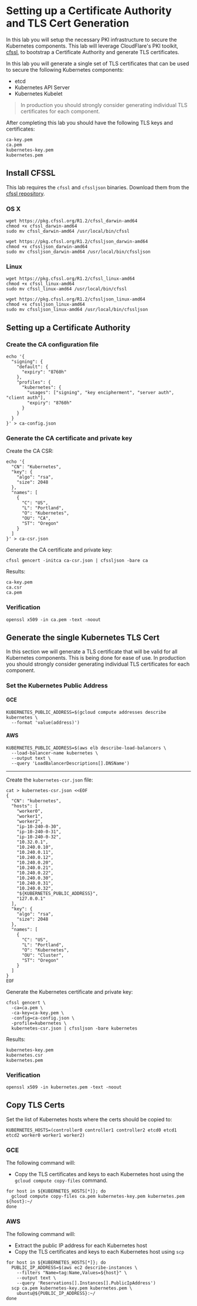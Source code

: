 # Setting up a Certificate Authority and TLS Cert Generation

In this lab you will setup the necessary PKI infrastructure to secure the Kubernetes components. This lab will leverage CloudFlare's PKI toolkit, [cfssl](https://github.com/cloudflare/cfssl), to bootstrap a Certificate Authority and generate TLS certificates.

In this lab you will generate a single set of TLS certificates that can be used to secure the following Kubernetes components:

* etcd
* Kubernetes API Server
* Kubernetes Kubelet

> In production you should strongly consider generating individual TLS certificates for each component.

After completing this lab you should have the following TLS keys and certificates:

```
ca-key.pem
ca.pem
kubernetes-key.pem
kubernetes.pem
```


## Install CFSSL

This lab requires the `cfssl` and `cfssljson` binaries. Download them from the [cfssl repository](https://pkg.cfssl.org).

### OS X

```
wget https://pkg.cfssl.org/R1.2/cfssl_darwin-amd64
chmod +x cfssl_darwin-amd64
sudo mv cfssl_darwin-amd64 /usr/local/bin/cfssl
```

```
wget https://pkg.cfssl.org/R1.2/cfssljson_darwin-amd64
chmod +x cfssljson_darwin-amd64
sudo mv cfssljson_darwin-amd64 /usr/local/bin/cfssljson
```


### Linux

```
wget https://pkg.cfssl.org/R1.2/cfssl_linux-amd64
chmod +x cfssl_linux-amd64
sudo mv cfssl_linux-amd64 /usr/local/bin/cfssl
```

```
wget https://pkg.cfssl.org/R1.2/cfssljson_linux-amd64
chmod +x cfssljson_linux-amd64
sudo mv cfssljson_linux-amd64 /usr/local/bin/cfssljson
```

## Setting up a Certificate Authority

### Create the CA configuration file

```
echo '{
  "signing": {
    "default": {
      "expiry": "8760h"
    },
    "profiles": {
      "kubernetes": {
        "usages": ["signing", "key encipherment", "server auth", "client auth"],
        "expiry": "8760h"
      }
    }
  }
}' > ca-config.json
```

### Generate the CA certificate and private key

Create the CA CSR:

```
echo '{
  "CN": "Kubernetes",
  "key": {
    "algo": "rsa",
    "size": 2048
  },
  "names": [
    {
      "C": "US",
      "L": "Portland",
      "O": "Kubernetes",
      "OU": "CA",
      "ST": "Oregon"
    }
  ]
}' > ca-csr.json
```

Generate the CA certificate and private key:

```
cfssl gencert -initca ca-csr.json | cfssljson -bare ca
```

Results:

```
ca-key.pem
ca.csr
ca.pem
```

### Verification

```
openssl x509 -in ca.pem -text -noout
```

## Generate the single Kubernetes TLS Cert

In this section we will generate a TLS certificate that will be valid for all Kubernetes components. This is being done for ease of use. In production you should strongly consider generating individual TLS certificates for each component.

### Set the Kubernetes Public Address

#### GCE

```
KUBERNETES_PUBLIC_ADDRESS=$(gcloud compute addresses describe kubernetes \
  --format 'value(address)')
```

#### AWS

```
KUBERNETES_PUBLIC_ADDRESS=$(aws elb describe-load-balancers \
  --load-balancer-name kubernetes \
  --output text \
  --query 'LoadBalancerDescriptions[].DNSName')
```

---

Create the `kubernetes-csr.json` file:

```
cat > kubernetes-csr.json <<EOF
{
  "CN": "kubernetes",
  "hosts": [
    "worker0",
    "worker1",
    "worker2",
    "ip-10-240-0-30",
    "ip-10-240-0-31",
    "ip-10-240-0-32",
    "10.32.0.1",
    "10.240.0.10",
    "10.240.0.11",
    "10.240.0.12",
    "10.240.0.20",
    "10.240.0.21",
    "10.240.0.22",
    "10.240.0.30",
    "10.240.0.31",
    "10.240.0.32",
    "${KUBERNETES_PUBLIC_ADDRESS}",
    "127.0.0.1"
  ],
  "key": {
    "algo": "rsa",
    "size": 2048
  },
  "names": [
    {
      "C": "US",
      "L": "Portland",
      "O": "Kubernetes",
      "OU": "Cluster",
      "ST": "Oregon"
    }
  ]
}
EOF
```

Generate the Kubernetes certificate and private key:

```
cfssl gencert \
  -ca=ca.pem \
  -ca-key=ca-key.pem \
  -config=ca-config.json \
  -profile=kubernetes \
  kubernetes-csr.json | cfssljson -bare kubernetes
```

Results:

```
kubernetes-key.pem
kubernetes.csr
kubernetes.pem
```

### Verification

```
openssl x509 -in kubernetes.pem -text -noout
```

## Copy TLS Certs

Set the list of Kubernetes hosts where the certs should be copied to:

```
KUBERNETES_HOSTS=(controller0 controller1 controller2 etcd0 etcd1 etcd2 worker0 worker1 worker2)
```

### GCE

The following command will:

* Copy the TLS certificates and keys to each Kubernetes host using the `gcloud compute copy-files` command.

```
for host in ${KUBERNETES_HOSTS[*]}; do
  gcloud compute copy-files ca.pem kubernetes-key.pem kubernetes.pem ${host}:~/
done
```

### AWS

The following command will:
 * Extract the public IP address for each Kubernetes host
 * Copy the TLS certificates and keys to each Kubernetes host using `scp`

```
for host in ${KUBERNETES_HOSTS[*]}; do
  PUBLIC_IP_ADDRESS=$(aws ec2 describe-instances \
    --filters "Name=tag:Name,Values=${host}" \
    --output text \
    --query 'Reservations[].Instances[].PublicIpAddress')
  scp ca.pem kubernetes-key.pem kubernetes.pem \
    ubuntu@${PUBLIC_IP_ADDRESS}:~/
done
```
